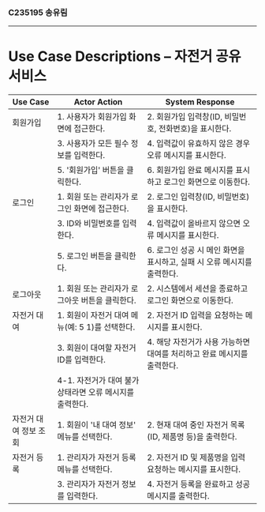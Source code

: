 ### C235195 송유림

---

# Use Case Descriptions – 자전거 공유 서비스

| Use Case | Actor Action | System Response |
|----------|--------------|-----------------|
| 회원가입 | 1. 사용자가 회원가입 화면에 접근한다. | 2. 회원가입 입력창(ID, 비밀번호, 전화번호)을 표시한다. |
|          | 3. 사용자가 모든 필수 정보를 입력한다. | 4. 입력값이 유효하지 않은 경우 오류 메시지를 표시한다. |
|          | 5. '회원가입' 버튼을 클릭한다. | 6. 회원가입 완료 메시지를 표시하고 로그인 화면으로 이동한다. |
| 로그인 | 1. 회원 또는 관리자가 로그인 화면에 접근한다. | 2. 로그인 입력창(ID, 비밀번호)을 표시한다. |
|        | 3. ID와 비밀번호를 입력한다. | 4. 입력값이 올바르지 않으면 오류 메시지를 표시한다. |
|        | 5. 로그인 버튼을 클릭한다. | 6. 로그인 성공 시 메인 화면을 표시하고, 실패 시 오류 메시지를 출력한다. |
| 로그아웃 | 1. 회원 또는 관리자가 로그아웃 버튼을 클릭한다. | 2. 시스템에서 세션을 종료하고 로그인 화면으로 이동한다. |
| 자전거 대여 | 1. 회원이 자전거 대여 메뉴(예: 5 1)를 선택한다. | 2. 자전거 ID 입력을 요청하는 메시지를 표시한다. |
|             | 3. 회원이 대여할 자전거 ID를 입력한다. | 4. 해당 자전거가 사용 가능하면 대여를 처리하고 완료 메시지를 출력한다. |
|             | 4-1. 자전거가 대여 불가 상태라면 오류 메시지를 출력한다. | |
| 자전거 대여 정보 조회 | 1. 회원이 '내 대여 정보' 메뉴를 선택한다. | 2. 현재 대여 중인 자전거 목록(ID, 제품명 등)을 출력한다. |
| 자전거 등록 | 1. 관리자가 자전거 등록 메뉴를 선택한다. | 2. 자전거 ID 및 제품명을 입력 요청하는 메시지를 표시한다. |
|              | 3. 관리자가 자전거 정보를 입력한다. | 4. 자전거 등록을 완료하고 성공 메시지를 출력한다. |
